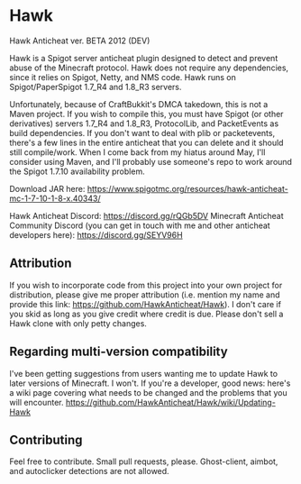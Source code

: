 # Hawk
Hawk Anticheat ver. BETA 2012 (DEV)

Hawk is a Spigot server anticheat plugin designed to detect and prevent abuse of the Minecraft protocol. Hawk does not require any dependencies, since it relies on Spigot, Netty, and NMS code. Hawk runs on Spigot/PaperSpigot 1.7_R4 and 1.8_R3 servers.

Unfortunately, because of CraftBukkit's DMCA takedown, this is not a Maven project. If you wish to compile this, you must have Spigot (or other derivatives) servers 1.7_R4 and 1.8_R3, ProtocolLib, and PacketEvents as build dependencies. If you don't want to deal with plib or packetevents, there's a few lines in the entire anticheat that you can delete and it should still compile/work. When I come back from my hiatus around May, I'll consider using Maven, and I'll probably use someone's repo to work around the Spigot 1.7.10 availability problem.

Download JAR here: https://www.spigotmc.org/resources/hawk-anticheat-mc-1-7-10-1-8-x.40343/

Hawk Anticheat Discord: https://discord.gg/rQGb5DV
Minecraft Anticheat Community Discord (you can get in touch with me and other anticheat developers here): https://discord.gg/SEYV96H

## Attribution
If you wish to incorporate code from this project into your own project for distribution, please give me proper attribution (i.e. mention my name and provide this link: https://github.com/HawkAnticheat/Hawk). I don't care if you skid as long as you give credit where credit is due. Please don't sell a Hawk clone with only petty changes.

## Regarding multi-version compatibility
I've been getting suggestions from users wanting me to update Hawk to later versions of Minecraft. I won't. If you're a developer, good news: here's a wiki page covering what needs to be changed and the problems that you will encounter. https://github.com/HawkAnticheat/Hawk/wiki/Updating-Hawk

## Contributing
Feel free to contribute. Small pull requests, please. Ghost-client, aimbot, and autoclicker detections are not allowed.
